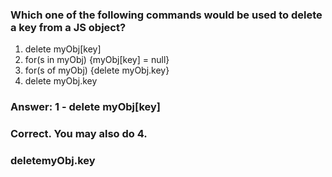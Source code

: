 ### Which one of the following commands would be used to delete a key from a JS object?

1. delete myObj[key]
2. for(s in myObj) {myObj[key] = null}
3. for(s of myObj) {delete myObj.key}
4. delete myObj.key

### Answer: 1 - delete myObj[key]

### Correct. You may also do  4.
### deletemyObj.key